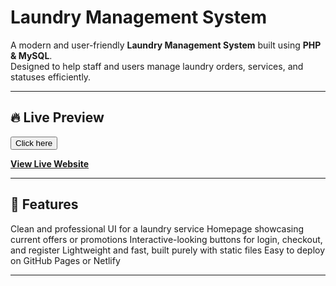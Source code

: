 # Laundry Management System

A modern and user-friendly **Laundry Management System** built using **PHP & MySQL**.  
Designed to help staff and users manage laundry orders, services, and statuses efficiently.

---

## 🔥 Live Preview

<a href="http://laundrymanagement.lovestoblog.com/" target="_blank">
  <button>Click here</button>
</a>


**[View Live Website](http://laundrymanagement.lovestoblog.com/)**

---

## 🧺 Features

Clean and professional UI for a laundry service
Homepage showcasing current offers or promotions
Interactive-looking buttons for login, checkout, and register
Lightweight and fast, built purely with static files
Easy to deploy on GitHub Pages or Netlify

---

